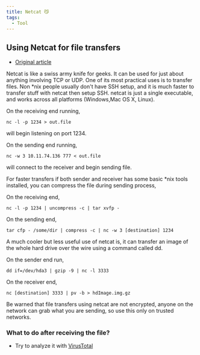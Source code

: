 ```yaml
---
title: Netcat 😼
tags:
  - Tool
---
```

## Using Netcat for file transfers

- [Original article](https://nakkaya.com/2009/04/15/using-netcat-for-file-transfers/)

Netcat is like a swiss army knife for geeks. It can be used for just about anything involving TCP or UDP. One of its most practical uses is to transfer files. Non *nix people usually don't have SSH setup, and it is much faster to transfer stuff with netcat then setup SSH. netcat is just a single executable, and works across all platforms (Windows,Mac OS X, Linux).

On the receiving end running,

```shell
nc -l -p 1234 > out.file
```

will begin listening on port 1234.

On the sending end running,

```shell
nc -w 3 10.11.74.136 777 < out.file
```

will connect to the receiver and begin sending file.

For faster transfers if both sender and receiver has some basic *nix tools installed, you can compress the file during sending process,

On the receiving end,

```shell
nc -l -p 1234 | uncompress -c | tar xvfp -
```

On the sending end,

```shell
tar cfp - /some/dir | compress -c | nc -w 3 [destination] 1234
```

A much cooler but less useful use of netcat is, it can transfer an image of the whole hard drive over the wire using a command called dd.

On the sender end run,

```shell
dd if=/dev/hda3 | gzip -9 | nc -l 3333
```

On the receiver end,

```shell
nc [destination] 3333 | pv -b > hdImage.img.gz
```

Be warned that file transfers using netcat are not encrypted, anyone on the network can grab what you are sending, so use this only on trusted networks.

### What to do after receiving the file?

- Try to analyze it with [VirusTotal](https://www.virustotal.com/gui/home/upload)

